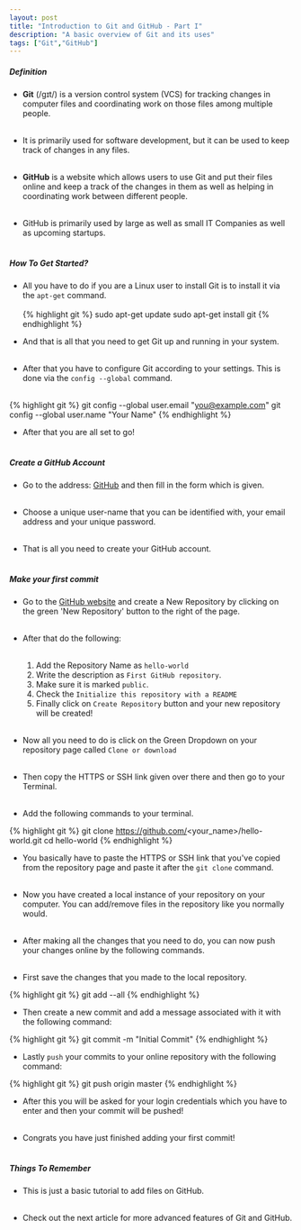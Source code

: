 ```yaml
---
layout: post
title: "Introduction to Git and GitHub - Part I"
description: "A basic overview of Git and its uses"
tags: ["Git","GitHub"]
---
```


##### Definition
* **Git** (/ɡɪt/) is a version control system (VCS) for tracking changes in computer files and coordinating work on those files among multiple people.<br><br>

* It is primarily used for software development, but it can be used to keep track of changes in any files.<br><br>

* **GitHub** is a website which allows users to use Git and put their files online and keep a track of the changes in them as well as helping in coordinating work between different people.<br><br>

* GitHub is primarily used by large as well as small IT Companies as well as upcoming startups.<br><br>

##### How To Get Started?

* All you have to do if you are a Linux user to install Git is to install it via the `apt-get` command.<br><br>
{% highlight git %}
sudo apt-get update
sudo apt-get install git
{% endhighlight %}

* And that is all that you need to get Git up and running in your system.<br><br>
* After that you have to configure Git according to your settings. This is done via the `config --global` command.<br><br>

{% highlight git %}
git config --global user.email "you@example.com"
git config --global user.name "Your Name"
{% endhighlight %}

* After that you are all set to go!<br><br>

##### Create a GitHub Account

* Go to the address: [GitHub](https://github.com/) and then fill in the form which is given.<br><br>

* Choose a unique user-name that you can be identified with, your email address and your unique password.<br><br>

* That is all you need to create your GitHub account.<br><br>

##### Make your first commit
* Go to the [GitHub website](https://github.com/) and create a New Repository by clicking on the green 'New Repository' button to the right of the page.<br><br> 

* After that do the following:<br><br>
	1. Add the Repository Name as `hello-world`
	2. Write the description as `First GitHub repository`.
	3. Make sure it is marked `public`.
	4. Check the `Initialize this repository with a README`
	5. Finally click on `Create Repository` button and your new repository will be created!<br><br>

* Now all you need to do is click on the Green Dropdown on your repository page called `Clone or download`<br><br>

* Then copy the HTTPS or SSH link given over there and then go to your Terminal.<br><br>

* Add the following commands to your terminal.

{% highlight git %}
git clone https://github.com/<your_name>/hello-world.git
cd hello-world
{% endhighlight %}

* You basically have to paste the HTTPS or SSH link that you've copied from the repository page and paste it after the `git clone` command.<br><br>

* Now you have created a local instance of your repository on your computer. You can add/remove files in the repository like you normally would.<br><br>

* After making all the changes that you need to do, you can now push your changes online by the following commands.<br><br>

* First save the changes that you made to the local repository.

{% highlight git %}
git add --all
{% endhighlight %}

* Then create a new commit and add a message associated with it with the following command:

{% highlight git %} 
git commit -m "Initial Commit"
{% endhighlight %}

* Lastly `push` your commits to your online repository with the following command:

{% highlight git %}
git push origin master
{% endhighlight %}

* After this you will be asked for your login credentials which you have to enter and then your commit will be pushed!<br><br>

* Congrats you have just finished adding your first commit!<br><br>

##### Things To Remember

* This is just a basic tutorial to add files on GitHub.<br><br>

* Check out the next article for more advanced features of Git and GitHub.<br>
